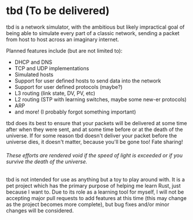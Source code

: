 # tbd (To be delivered)

tbd is a network simulator, with the ambitious but likely impractical goal of being able to simulate every part of a classic network, sending a packet from host to host across an imaginary internet.

Planned features include (but are not limited to):
- DHCP and DNS
- TCP and UDP implementations
- Simulated hosts
- Support for user defined hosts to send data into the network
- Support for user defined protocols (maybe?)
- L3 routing (link state, DV, PV, etc)
- L2 routing (STP with learning switches, maybe some new-er protocols)
- ARP
- and more! (I probably forgot something important)

tbd does its best to ensure that your packets will be delivered at some time after when they were sent, and at some time before or at the death of the universe. If for some reason tbd doesn't deliver your packet before the universe dies, it doesn't matter, because you'll be gone too! Fate sharing!

###### These efforts are rendered void if the speed of light is exceeded or if you survive the death of the universe.

tbd is not intended for use as anything but a toy to play around with. It is a pet project which has the primary purpose of helping me learn Rust, just because I want to. Due to its role as a learning tool for myself, I will not be accepting major pull requests to add features at this time (this may change as the project becomes more complete), but bug fixes and/or minor changes will be considered.
